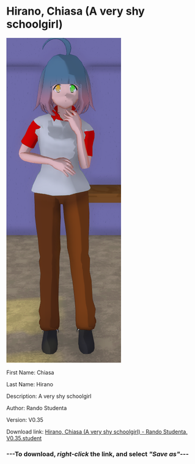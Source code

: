 # Hirano, Chiasa (A very shy schoolgirl)

<img src = "https://raw.githubusercontent.com/Arbiter1223/Daigaku-Gurashi-Custom-Students/master/Students/Files/Hirano%2C%20Chiasa%20(A%20very%20shy%20schoolgirl).png">

First Name: Chiasa

Last Name: Hirano

Description: A very shy schoolgirl

Author: Rando Studenta

Version: V0.35

Download link: <a href="https://raw.githubusercontent.com/Arbiter1223/Daigaku-Gurashi-Custom-Students/master/Students/Files/Hirano%2C%20Chiasa%20(A%20very%20shy%20schoolgirl)%20-%20Rando%20Studenta%2C%20V0.35.student">Hirano, Chiasa (A very shy schoolgirl) - Rando Studenta, V0.35.student</a>

### ---**To download, _right-click_ the link, and select _"Save as"_**---
